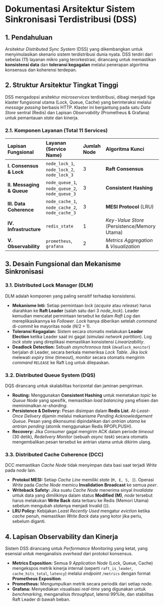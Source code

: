 # Dokumentasi Arsitektur Sistem Sinkronisasi Terdistribusi (DSS)

## 1. Pendahuluan

Arsitektur *Distributed Sync System* (DSS) yang dikembangkan untuk menyimulasikan skenario sistem terdistribusi dunia nyata. DSS terdiri dari sebelas (11) layanan mikro yang terorkestrasi, dirancang untuk memastikan **konsistensi data** dan **toleransi kegagalan** melalui penerapan algoritma konsensus dan koherensi terdepan.

## 2. Struktur Arsitektur Tingkat Tinggi

DSS mengadopsi arsitektur *microservices* terdistribusi, dibagi menjadi tiga klaster fungsional utama (Lock, Queue, Cache) yang berinteraksi melalui *message passing* berbasis HTTP. Klaster ini bergantung pada satu *Data Store* sentral (Redis) dan Lapisan *Observability* (Prometheus & Grafana) untuk pemantauan *state* dan kinerja.



### 2.1. Komponen Layanan (Total 11 Services)

| Lapisan Fungsional | Layanan (Service Name) | Jumlah Node | Algoritma Kunci |
| :--- | :--- | :--- | :--- |
| **I. Consensus & Lock** | `node_lock_1`, `node_lock_2`, `node_lock_3` | 3 | **Raft Consensus** |
| **II. Messaging & Queue** | `node_queue_1`, `node_queue_2`, `node_queue_3` | 3 | **Consistent Hashing** |
| **III. Data Coherence** | `node_cache_1`, `node_cache_2`, `node_cache_3` | 3 | **MESI Protocol** (LRU) |
| **IV. Infrastructure** | `redis_state` | 1 | *Key-Value Store* (Persistence/Memory Utama) |
| **V. Observability** | `prometheus`, `grafana` | 2 | *Metrics Aggregation* & *Visualization* |

## 3. Desain Fungsional dan Mekanisme Sinkronisasi

### 3.1. Distributed Lock Manager (DLM)

DLM adalah komponen yang paling sensitif terhadap konsistensi.

* **Mekanisme Inti:** Setiap permintaan *lock* (*acquire* atau *release*) harus diarahkan ke **Raft Leader** (salah satu dari 3 *node\_lock*). Leader kemudian mencatat permintaan tersebut ke dalam *Raft Log* dan mereplikasikannya ke *Follower*. *Lock* hanya diberikan setelah *command* di-*commit* ke mayoritas node ($N/2 + 1$).
* **Toleransi Kegagalan:** Sistem secara otomatis melakukan **Leader Election** ketika Leader saat ini gagal (simulasi *network partition*). Log *lock state* yang direplikasi memastikan konsistensi *Linearizability*.
* **Deadlock Detection:** Sebuah *asynchronous task* (`deadlock_monitor`) berjalan di Leader, secara berkala memeriksa *Lock Table*. Jika *lock* melewati *expiry time* (timeout), *monitor* secara otomatis mengirim *command* `RELEASE` ke Raft Log untuk dilepaskan.

### 3.2. Distributed Queue System (DQS)

DQS dirancang untuk skalabilitas horizontal dan jaminan pengiriman.

* **Routing:** Menggunakan **Consistent Hashing** untuk memetakan *topic* ke *Queue Node* yang spesifik, memastikan *load balancing* yang efisien dan meminimalkan *re-sharding*.
* **Persistence & Delivery:** Pesan disimpan dalam **Redis List**. *At-Least-Once Delivery* dijamin melalui mekanisme *Pending Acknowledgement Queue*. Pesan yang dikonsumsi dipindahkan dari *antrian utama* ke *antrian pending* (atomik menggunakan Redis RPOPLPUSH).
* **Recovery:** Jika *Consumer* gagal mengirim ACK dalam periode *timeout* (30 detik), *Redelivery Monitor* (sebuah *async task*) secara otomatis mengembalikan pesan tersebut ke antrian utama untuk dikirim ulang.

### 3.3. Distributed Cache Coherence (DCC)

DCC memastikan *Cache Node* tidak menyimpan data basi saat terjadi *Write* pada *node* lain.

* **Protokol MESI:** Setiap *Cache Line* memiliki *state* (`M, E, S, I`). Operasi *Write* pada *Cache Node* memicu **Invalidation Broadcast** ke semua *peer*.
* **Writeback Safety:** Jika suatu *Cache Node* menerima sinyal *Invalidate* untuk data yang dimilikinya dalam status **Modified (M)**, *node* tersebut harus melakukan **Write Back** data terbaru ke Redis (Memori Utama) sebelum mengubah *state*nya menjadi Invalid (`I`).
* **LRU Policy:** Kebijakan *Least Recently Used* mengatur *eviction* ketika *cache* penuh, memastikan *Write Back* data yang kotor jika perlu, sebelum diganti.

## 4. Lapisan Observability dan Kinerja

Sistem DSS dirancang untuk *Performance Monitoring* yang ketat, yang esensial untuk menganalisis *overhead* dari protokol konsensus.

* **Metrics Exposition:** Semua 9 *Application Node* (Lock, Queue, Cache) mengekspos metrik kinerja internal (seperti `raft_is_leader`, `cache_hits_total`, `latency`) melalui *endpoint* `/metrics` dengan format **Prometheus Exposition**.
* **Prometheus:** Mengumpulkan metrik secara periodik dari setiap node.
* **Grafana:** Menyediakan visualisasi *real-time* yang digunakan untuk *benchmarking*, menganalisis *throughput*, latensi 99%ile, dan stabilitas Raft Leader di bawah beban.